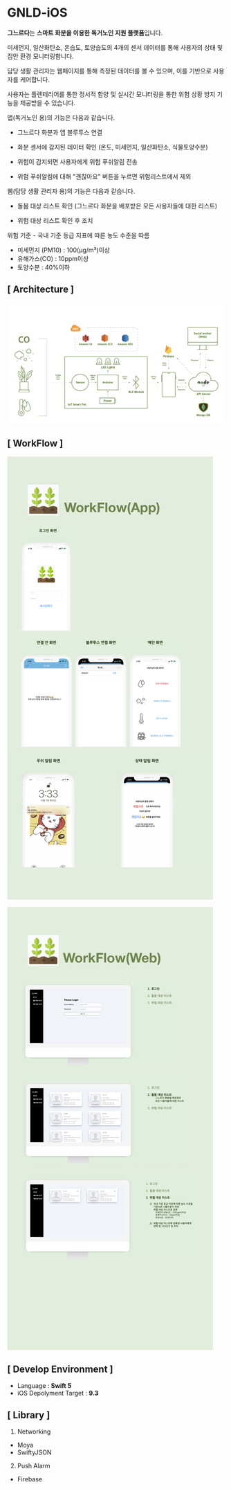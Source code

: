 # GNLD-iOS
**그느르다**는 **스마트 화분을 이용한 독거노인 지원 플랫폼**입니다.

미세먼지, 일산화탄소, 온습도, 토양습도의 4개의 센서 데이터를 통해 사용자의 상태 및 집안 환경 모니터링합니다.

담당 생활 관리자는 웹페이지를 통해 측정된 데이터를 볼 수 있으며, 이를 기반으로 사용자를 케어합니다. 

사용자는 플렌테리어를 통한 정서적 함양 및 실시간 모니터링을 통한 위험 상황 방지 기능을 제공받을 수 있습니다.

앱(독거노인 용)의 기능은 다음과 같습니다.

- 그느르다 화분과 앱 블루투스 연결 

- 화분 센서에 감지된 데이터 확인 (온도, 미세먼지, 일산화탄소, 식물토양수분) 

- 위험이 감지되면 사용자에게 위험 푸쉬알림 전송
-  위험 푸쉬알림에 대해 "괜찮아요" 버튼을 누르면 위험리스트에서 제외 

웹(담당 생활 관리자 용)의 기능은 다음과 같습니다.

- 돌봄 대상 리스트 확인 (그느르다 화분을 배포받은 모든 사용자들에 대한 리스트)

-  위험 대상 리스트 확인 후 조치

  위험 기준 - 국내 기준 등급 지표에 따른 농도 수준을 따름

  - 미세먼지 (PM10) : 100(μg/m³)이상 
  - 유해가스(CO) : 10ppm이상 
  - 토양수분 : 40%이하 

## [ Architecture ]

![Architecture](https://github.com/careground/GNLD-iOS/blob/master/PublicData/architecture/%EC%9E%91%ED%92%88%EC%84%A4%EA%B3%84%EB%8F%84.png)



## [ WorkFlow ]

![WorkFlowApp](https://github.com/careground/GNLD-iOS/blob/master/PublicData/workflow/workflow_app.jpeg)

![WorkFlowWeb](https://github.com/careground/GNLD-iOS/blob/master/PublicData/workflow/workflow_web.jpeg)



## [ Develop Environment ]

- Language : **Swift 5**
- iOS Depolyment Target : **9.3**

## [ Library ]

1. Networking

- Moya
- SwiftyJSON

2. Push Alarm

- Firebase
  